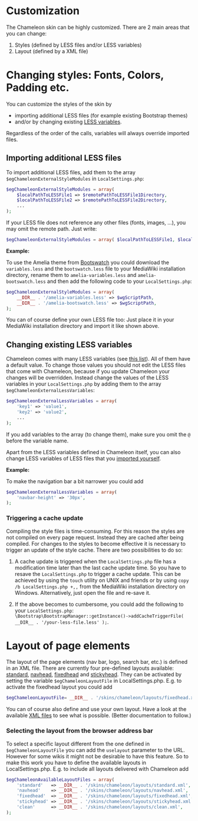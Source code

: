 # Customization

The Chameleon skin can be highly customized. There are 2 main areas that you can change:

1. Styles (defined by LESS files and/or LESS variables)
2. Layout (defined by a XML file)

# Changing styles: Fonts, Colors, Padding etc.

You can customize the styles of the skin by 
* importing additional LESS files (for example existing Bootstrap themes)
* and/or by changing existing [LESS variables](variables.md).

Regardless of the order of the calls, variables will always override imported files.

## Importing additional LESS files

To import additional LESS files, add them to the array
`$egChameleonExternalStyleModules` in `LocalSettings.php`:
```php
$egChameleonExternalStyleModules = array(
    $localPathToLESSFile1 => $remotePathToLESSFile1Directory,
    $localPathToLESSFile2 => $remotePathToLESSFile2Directory,
    ...
);
```

If your LESS file does not reference any other files (fonts, images, ...), you
may omit the remote path. Just write:
```php
$egChameleonExternalStyleModules = array( $localPathToLESSFile1, $localPathToLESSFile2, ... );
```

**Example:**

To use the Amelia theme from [Bootswatch](http://bootswatch.com/) you could
download the `variables.less` and the `bootswatch.less` file to your MediaWiki
installation directory, rename them to `amelia-variables.less` and
`amelia-bootswatch.less` and then add the following code to your
`LocalSettings.php`:

```php
$egChameleonExternalStyleModules = array(
    __DIR__ . '/amelia-variables.less' => $wgScriptPath,
    __DIR__ . '/amelia-bootswatch.less' => $wgScriptPath,
);
```

You can of course define your own LESS file too: Just place it in your MediaWiki installation directory and import it like shown above.

## Changing existing LESS variables

Chameleon comes with many LESS variables (see [this list](variables.md)). All of them have a default value. To change those values you should not edit the LESS files that come with Chameleon, because if you update Chameleon your changes will be overridden. Instead change the values of the LESS variables in your `LocalSettings.php` by adding them to the array
`$egChameleonExternalLessVariables`:

```php
$egChameleonExternalLessVariables = array(
    'key1' => 'value1',
    'key2' => 'value2',
    ...
);
```

If you add variables to the array (to change them), make sure you omit the `@` before the variable name.

Apart from the LESS variables defined in Chameleon itself, you can also change LESS variables of LESS files that you [imported yourself](#importing-additional-less-files).

**Example:**

To make the navigation bar a bit narrower you could add
```php
$egChameleonExternalLessVariables = array(
    'navbar-height' => '30px',
);
```

### Triggering a cache update

Compiling the style files is time-consuming. For this reason the styles are
not compiled on every page request. Instead they are cached after being
compiled. For changes to the styles to become effective it is necessary to
trigger an update of the style cache. There are two possibilities to do so:

1. A cache update is triggered when the `LocalSettings.php` file has a modification time later than the last cache update time. So you have to resave the `LocalSettings.php` to trigger a cache update. This can be achieved by using the `touch` utility on UNIX and friends or by using `copy /b LocalSettings.php +,,` from the MediaWiki installation directory on Windows. Alternatively, just open the file and re-save it.

2. If the above becomes to cumbersome, you could add the following to your `LocalSettings.php`:  
`\Bootstrap\BootstrapManager::getInstance()->addCacheTriggerFile( __DIR__ . '/your-less-file.less' );`.


# Layout of page elements

The layout of the page elements (nav bar, logo, search bar, etc.) is defined in
an XML file. There are currently four pre-defined layouts available:
[standard](../layouts/standard.xml), [navhead](../layouts/navhead.xml),
[fixedhead](../layouts/fixedhead.xml) and
[stickyhead](../layouts/stickyhead.xml). They can be activated by setting the
variable `$egChameleonLayoutFile` in LocalSettings.php. E.g. to activate the
fixedhead layout you could add
```php
$egChameleonLayoutFile= __DIR__ . '/skins/chameleon/layouts/fixedhead.xml';
```

You can of course also define and use your own layout. Have a look at the
available [XML files](../layouts) to see what is possible. (Better documentation
to follow.)


### Selecting the layout from the browser address bar

To select a specific layout different from the one defined in
`$egChameleonLayoutFile` you can add the `uselayout` parameter to the URL.
However for some wikis it might not be desirable to have this feature. So to
make this work you have to define the available layouts in
LocalSettings.php. E.g. to include all layouts delivered with Chameleon add
```php
$egChameleonAvailableLayoutFiles = array(
	'standard'   => __DIR__ . '/skins/chameleon/layouts/standard.xml',
	'navhead'    => __DIR__ . '/skins/chameleon/layouts/navhead.xml',
	'fixedhead'  => __DIR__ . '/skins/chameleon/layouts/fixedhead.xml',
	'stickyhead' => __DIR__ . '/skins/chameleon/layouts/stickyhead.xml',
	'clean'      => __DIR__ . '/skins/chameleon/layouts/clean.xml',
);
```



